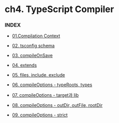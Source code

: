 # ch4. TypeScript Compiler

### INDEX
- [01.Compilation Context](https://github.com/ohtaekwon/TSC-Test/blob/master/ch04_TypeScript-Compiler/01_Compilation-Context.md)

- [02. tsconfig schema](https://github.com/ohtaekwon/TSC-Test/blob/master/ch04_TypeScript-Compiler/02_tsconfig-Schema.md)

- [03. compileOnSave](https://github.com/ohtaekwon/TSC-Test/blob/master/ch04_TypeScript-Compiler/03_compileOnSave.md)

- [04. extends](https://github.com/ohtaekwon/TSC-Test/blob/master/ch04_TypeScript-Compiler/04_extends.md)

- [05. files, include, exclude](https://github.com/ohtaekwon/TSC-Test/blob/master/ch04_TypeScript-Compiler/05_file_include_exclude.md)

- [06. compileOptions - typeRoots, types](https://github.com/ohtaekwon/TSC-Test/blob/master/ch04_TypeScript-Compiler/06_compileOptions-typeRoots-types.md)

- [07. compileOptions - target과 lib]()

- [08. compileOptions - outDir, outFile, rootDir]()

- [09. compileOptions - strict]()

